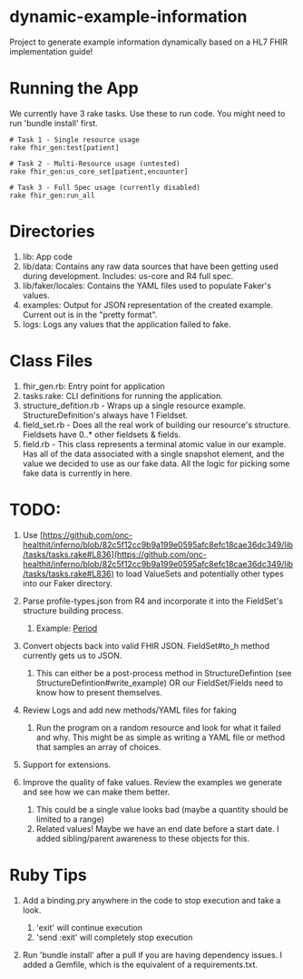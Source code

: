# dynamic-example-information
Project to generate example information dynamically based on a HL7 FHIR implementation guide!

# Running the App
We currently have 3 rake tasks. Use these to run code. You might need to run 'bundle install' first.
```
# Task 1 - Single resource usage
rake fhir_gen:test[patient]

# Task 2 - Multi-Resource usage (untested)
rake fhir_gen:us_core_set[patient,encounter]

# Task 3 - Full Spec usage (currently disabled)
rake fhir_gen:run_all
```

# Directories

1. lib: App code
2. lib/data: Contains any raw data sources that have been getting used during development. Includes: us-core and R4 full spec.
3. lib/faker/locales: Contains the YAML files used to populate Faker's values.
4. examples: Output for JSON representation of the created example. Current out is in the "pretty format".
5. logs: Logs any values that the application failed to fake.

# Class Files
1. fhir_gen.rb: Entry point for application
2. tasks.rake: CLI definitions for running the application.
3. structure_defition.rb - Wraps up a single resource example. StructureDefinition's always have 1 Fieldset.
4. field_set.rb - Does all the real work of building our resource's structure. Fieldsets have 0..* other fieldsets & fields.
5. field.rb - This class represents a terminal atomic value in our example. Has all of the data associated with a single snapshot element, and the value we decided to use as our fake data. All the logic for picking some fake data is currently in here.

# TODO:
1. Use [https://github.com/onc-healthit/inferno/blob/82c5f12cc9b9a199e0595afc8efc18cae36dc349/lib/tasks/tasks.rake#L836](https://github.com/onc-healthit/inferno/blob/82c5f12cc9b9a199e0595afc8efc18cae36dc349/lib/tasks/tasks.rake#L836) to load ValueSets and potentially other types into our Faker directory.

2. Parse profile-types.json from R4 and incorporate it into the FieldSet's structure building process.
    1. Example: [Period](http://hl7.org/fhir/us/core/StructureDefinition-us-core-patient-definitions.html#Patient.telecom.period)

3. Convert objects back into valid FHIR JSON. FieldSet#to_h method currently gets us to JSON.
    1. This can either be a post-process method in StructureDefintion (see StructureDefintion#write_example) OR our FieldSet/Fields need to know how to present themselves.

4. Review Logs and add new methods/YAML files for faking
    1. Run the program on a random resource and look for what it failed and why. This might be as simple as writing a YAML file or method that samples an array of choices.

5. Support for extensions.

6. Improve the quality of fake values. Review the examples we generate and see how we can make them better.
    1. This could be a single value looks bad (maybe a quantity should be limited to a range)
    2. Related values! Maybe we have an end date before a start date. I added sibling/parent awareness to these objects for this.
    
# Ruby Tips

1. Add a binding.pry anywhere in the code to stop execution and take a look.
    1. 'exit' will continue execution
    2. 'send :exit' will completely stop execution

2. Run 'bundle install' after a pull if you are having dependency issues. I added a Gemfile, which is the equivalent of a requirements.txt.